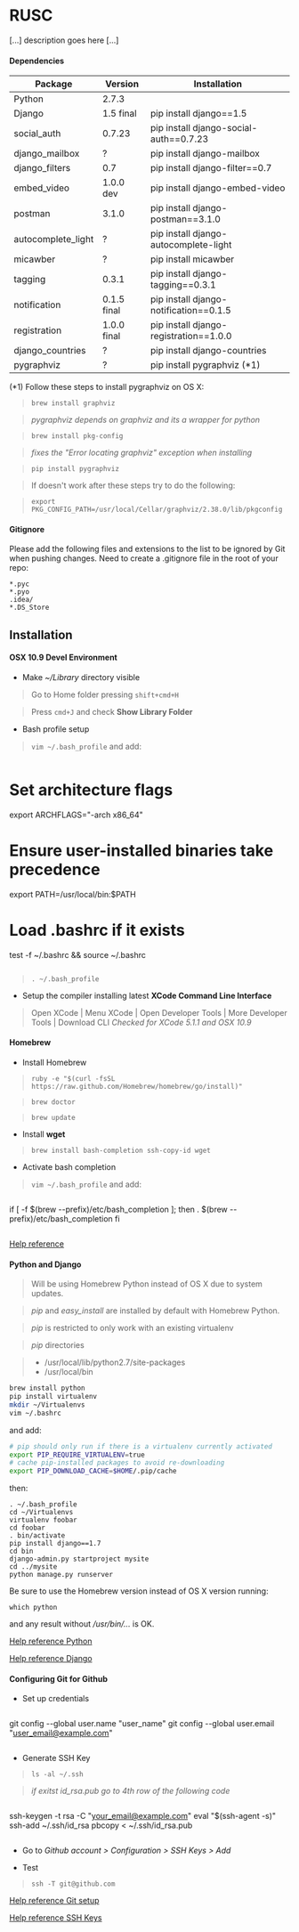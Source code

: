 RUSC
====
[...] description goes here [...]

#### Dependencies
Package  | Version | Installation
------------- | ------------- | -------------
Python  | 2.7.3 |
Django  | 1.5 final | pip install django==1.5
social_auth | 0.7.23 | pip install django-social-auth==0.7.23
django_mailbox | ? | pip install django-mailbox
django_filters | 0.7 | pip install django-filter==0.7
embed_video | 1.0.0 dev | pip install django-embed-video
postman | 3.1.0 | pip install django-postman==3.1.0
autocomplete_light | ? | pip install django-autocomplete-light
micawber | ? | pip install micawber
tagging | 0.3.1 | pip install django-tagging==0.3.1
notification | 0.1.5 final | pip install django-notification==0.1.5
registration | 1.0.0 final | pip install django-registration==1.0.0
django_countries | ? | pip install django-countries
pygraphviz | ? | pip install pygraphviz (*1)

(*1) Follow these steps to install pygraphviz on OS X:
> `brew install graphviz`

> *pygraphviz depends on graphviz and its a wrapper for python*

> `brew install pkg-config`

> *fixes the "Error locating graphviz" exception when installing*

> `pip install pygraphviz`

> If doesn't work after these steps try to do the following:

> `export PKG_CONFIG_PATH=/usr/local/Cellar/graphviz/2.38.0/lib/pkgconfig`

#### Gitignore
Please add the following files and extensions to the list to be ignored by Git when pushing changes.
Need to create a .gitignore file in the root of your repo:
```
*.pyc
*.pyo
.idea/
*.DS_Store
```

## Installation
#### OSX 10.9 Devel Environment
* Make *~/Library* directory visible
 > Go to Home folder pressing `shift+cmd+H`

 > Press `cmd+J` and check **Show Library Folder**

* Bash profile setup
 > `vim ~/.bash_profile` and add:

 > ```bash
# Set architecture flags
export ARCHFLAGS="-arch x86_64"
# Ensure user-installed binaries take precedence
export PATH=/usr/local/bin:$PATH
# Load .bashrc if it exists
test -f ~/.bashrc && source ~/.bashrc
 > ```

 > `. ~/.bash_profile`

* Setup the compiler installing latest **XCode Command Line Interface**
 > Open XCode | Menu XCode | Open Developer Tools | More Developer Tools | Download CLI
 > *Checked for XCode 5.1.1 and OSX 10.9*

#### Homebrew
* Install Homebrew
 > `ruby -e "$(curl -fsSL https://raw.github.com/Homebrew/homebrew/go/install)"`

 > `brew doctor`

 > `brew update`

* Install **wget**
 > `brew install bash-completion ssh-copy-id wget`

* Activate bash completion
 > `vim ~/.bash_profile` and add:

 > ```bash
 if [ -f $(brew --prefix)/etc/bash_completion ]; then
     . $(brew --prefix)/etc/bash_completion
 fi
 > ```

[Help reference](http://hackercodex.com/guide/mac-osx-mavericks-10.9-configuration/)

#### Python and Django
> Will be using Homebrew Python instead of OS X due to system updates.

> *pip* and *easy_install* are installed by default with Homebrew Python.

> *pip* is restricted to only work with an existing virtualenv

> *pip* directories

> * /usr/local/lib/python2.7/site-packages
> * /usr/local/bin

```bash
brew install python
pip install virtualenv
mkdir ~/Virtualenvs
vim ~/.bashrc
```
and add:

```bash
# pip should only run if there is a virtualenv currently activated
export PIP_REQUIRE_VIRTUALENV=true
# cache pip-installed packages to avoid re-downloading
export PIP_DOWNLOAD_CACHE=$HOME/.pip/cache
```
then:

```
. ~/.bash_profile
cd ~/Virtualenvs
virtualenv foobar
cd foobar
. bin/activate
pip install django==1.7
cd bin
django-admin.py startproject mysite
cd ../mysite
python manage.py runserver
```
Be sure to use the Homebrew version instead of OS X version running:

`which python`

and any result without */usr/bin/...* is OK.

[Help reference Python](http://hackercodex.com/guide/python-development-environment-on-mac-osx/)

[Help reference Django](http://www.computersnyou.com/2960/2014/02/setup-django-virtualenv-macosx-mavericks/)

#### Configuring Git for Github
* Set up credentials
 > ```bash
 git config --global user.name "user_name"
 git config --global user.email "user_email@example.com"
 > ```

* Generate SSH Key
 > `ls -al ~/.ssh`

 > *if exitst id_rsa.pub go to 4th row of the following code*

 > ```bash
 ssh-keygen -t rsa -C "your_email@example.com"
 eval "$(ssh-agent -s)"
 ssh-add ~/.ssh/id_rsa
 pbcopy < ~/.ssh/id_rsa.pub
 > ```

* Go to *Github account > Configuration > SSH Keys > Add*

* Test
 > `ssh -T git@github.com`

[Help reference Git setup](https://help.github.com/articles/set-up-git)

[Help reference SSH Keys](https://help.github.com/articles/generating-ssh-keys)
